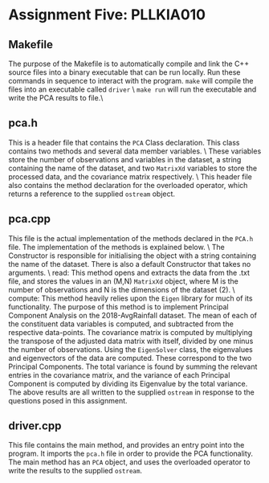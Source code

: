 # Assignment Five: PLLKIA010

## Makefile
The purpose of the Makefile is to automatically compile and link the C++ source files into a binary executable that can be run locally. Run these commands in sequence to interact with the program.
```make``` will compile the files into an executable called ```driver```
\\
```make run``` will run the executable and write the PCA results to file.\\

## pca.h

This is a header file that contains the ```PCA``` Class declaration. This class contains two methods and several data member variables.
\\
These variables store the number of observations and variables in the dataset, a string containing the name of the dataset, and two ```MatrixXd``` variables to store the processed data, and the covariance matrix respectively.
\\
This header file also contains the method declaration for the overloaded operator, which returns a reference to the supplied ```ostream``` object.

## pca.cpp

This file is the actual implementation of the methods declared in the ```PCA.h``` file. The implementation of the methods is explained below. \\
The Constructor is responsible for initialising the object with a string containing the name of the dataset. There is also a default Constructor that takes no arguments.
\\
read: This method opens and extracts the data from the .txt file, and stores the values in an (M,N) ```MatrixXd``` object, where M is the number of observations and N is the dimensions of the dataset (2).
\\
compute: This method heavily relies upon the ```Eigen``` library for much of its functionality. The purpose of this method is to implement Principal Component Analysis on the 2018-AvgRainfall dataset. The mean of each of the constituent data variables is computed, and subtracted from the respective data-points. The covariance matrix is computed by multiplying the transpose of the adjusted data matrix with itself, divided by one minus the number of observations. Using the ```EigenSolver``` class, the eigenvalues and eigenvectors of the data are computed. These correspond to the two Principal Components. The total variance is found by summing the relevant entries in the covariance matrix, and the variance of each Principal Component is computed by dividing its Eigenvalue by the total variance. The above results are all written to the supplied ```ostream``` in response to the questions posed in this assignment.

## driver.cpp

This file contains the main method, and provides an entry point into the program. It imports the ```pca.h``` file in order to provide the PCA functionality. The main method has an ```PCA``` object, and uses the overloaded operator to write the results to the supplied ```ostream```.

